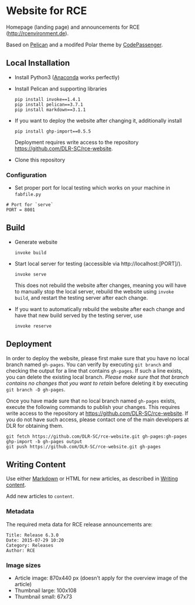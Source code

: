 # Website for RCE

Homepage (landing page) and announcements for RCE (http://rcenvironment.de).

Based on [Pelican](http://blog.getpelican.com/) and a modifed Polar theme by [CodePassenger](http://www.codepassenger.com/).

## Local Installation

* Install Python3 ([Anaconda](https://store.continuum.io/cshop/anaconda/) works perfectly)

* Install Pelican and supporting libraries

  ```
  pip install invoke==1.4.1
  pip install pelican==3.7.1
  pip install markdown==3.1.1
  ```
  
* If you want to deploy the website after changing it, additionally install
  ```
  pip install ghp-import==0.5.5
  ```
  Deployment requires write access to the repository https://github.com/DLR-SC/rce-website.

* Clone this repository

### Configuration

 * Set proper port for local testing which works on your machine in `fabfile.py`
  ```
  # Port for `serve`
  PORT = 8001
  ```

## Build 

* Generate website 
  ```
  invoke build
  ```

* Start local server for testing (accessible via http://localhost:[PORT]/).
  ```
  invoke serve
  ```
  This does not rebuild the website after changes, meaning you will have to manually stop the local server, rebuild the website using `invoke build`, and restart the testing server after each change.

* If you want to automatically rebuild the website after each change and have that new build served by the testing server, use
  ```
  invoke reserve
  ```

## Deployment

In order to deploy the website, please first make sure that you have no local branch named `gh-pages`.
You can verify by executing `git branch` and checking the output for a line that contains `gh-pages`.
If such a line exists, you can delete the existing local branch.
*Please make sure that that branch contains no changes that you want to retain* before deleting it by executing `git branch -D gh-pages`.

Once you have made sure that no local branch named `gh-pages` exists, execute the following commands to publish your changes.
This requires write access to the repository at https://github.com/DLR-SC/rce-website.
If you do not have such access, please contact one of the main developers at DLR for obtaining them.

```
git fetch https://github.com/DLR-SC/rce-website.git gh-pages:gh-pages
ghp-import -b gh-pages output
git push https://github.com/DLR-SC/rce-website.git gh-pages
```

## Writing Content

Use either [Markdown](http://daringfireball.net/projects/markdown/) or HTML for new articles, as described in [Writing content](http://docs.getpelican.com/en/3.6.3/content.html).

Add new articles to `content`.

### Metadata

The required meta data for RCE release announcements are:
```
Title: Release 6.3.0 
Date: 2015-07-29 10:20
Category: Releases
Author: RCE
```



### Image sizes

 * Article image: 870x440 px (doesn't apply for the overview image of the article)
 * Thumbnail large: 100x108
 * Thumbnail small: 67x73


